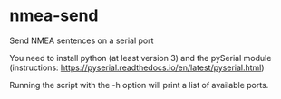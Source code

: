 # nmea-send
Send NMEA sentences on a serial port

You need to install python (at least version 3) and the pySerial module
(instructions: https://pyserial.readthedocs.io/en/latest/pyserial.html)

Running the script with the -h option will print a list of available ports.
